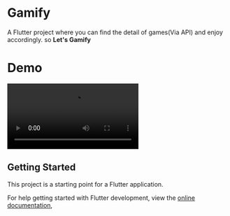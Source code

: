 # Gamify

A Flutter project where you can find the detail of games(Via API) and enjoy accordingly.
so **Let's Gamify**

# Demo
<video controls src="20250401-0646-06.9544907.mp4" title="Title"></video>
## Getting Started

This project is a starting point for a Flutter application.

For help getting started with Flutter development, view the
[online documentation](https://docs.flutter.dev/),

